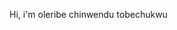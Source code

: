 Hi, i'm oleribe chinwendu tobechukwu 

<!--<a href="https://linkedin.com/in/oleribe-chinwendu..."><img src="https://img.shields.io/badge/-LinkedIn-0072b1?&style=for-the-badge&logo=linkedin&logoColor=white" /></a>

introduction:
My name is oleribe chinwendu tobechukwu,i am a skilled certified cybersecurity analyst,networking specialist and cloud engineer with expertise in securing cloud environments,designing resilent architectures and implementing best practices for data protection.with a strong background in cloud platforms like AWS,and AZURE.i specialize in threat analysis,security automation,identity and access management(IAM) and compliance frameworks.passionate about cybersecurity ,i stay updated with the latest threats and innovations to safeguard cloud infrastructure and critical business assets.
carrer objective:
A cloud engineer seeking a challenging role in cybersecurity and cloud computing,my focus is on building scalable,secure, and efficient cloud solutions while mitigating risk and ensuring regulatory compliance.
skill:                                                                            Associated project
microsoft server administration
network traffic monitoring and attack detection
vlan segmentation



- 🔭 I’m currently working on ...
- 🌱 I’m currently learning ...
- 👯 I’m looking to collaborate on ...
- 🤔 I’m looking for help with ...
- 💬 Ask me about ...
- 📫 How to reach me: ...
- 😄 Pronouns: ...
- ⚡ Fun fact: ...
-->
